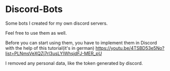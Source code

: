 # Discord-Bots

Some bots I created for my own discord servers.

Feel free to use them as well.

Before you can start using them, you have to implement them in Discord with the help of this tutorial(it's in german) https://youtu.be/4TSBD53e5No?list=PLNmsVeXQZj7rI3usLYlWhsjdFJ-MER_pU

I removed any personal data, like the token generated by discord.
